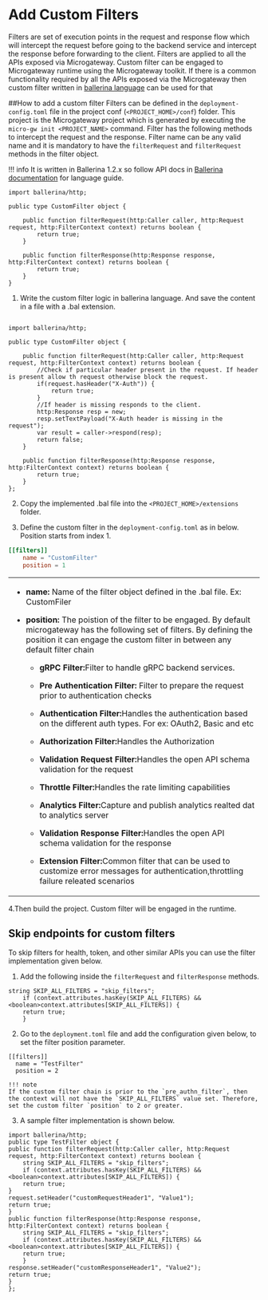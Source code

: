 # Add Custom Filters
Filters are set of execution points in the request and response flow which will intercept the request before going to the backend service and intercept the response before forwarding to the client.
Filters are applied to all the APIs exposed via Microgateway. Custom filter can be engaged to Microgateway runtime using the Microgateway toolkit.
If there is a common functionality required by all the APIs exposed via the Microgateway then custom filter written in [ballerina language](https://ballerina.io/) can be used for that

##How to add a custom filter
Filters  can be defined in the `deployment-config.toml` file in the project conf (`<PROJECT_HOME>/conf`) folder. 
This project is the Microgateway project which is generated by executing the `micro-gw init <PROJECT_NAME>` command.
Filter has the following methods to intercept the request and the response. Filter name can be any valid name and it is mandatory to have the
`filterRequest` and `filterRequest` methods in the filter object.

!!! info
    It is written in Ballerina 1.2.x so follow API docs in [Ballerina documentation](https://ballerina.io/learn/api-docs/ballerina/) for language guide.

``` ballerina
import ballerina/http;

public type CustomFilter object {

	public function filterRequest(http:Caller caller, http:Request request, http:FilterContext context) returns boolean {
		return true;
	}

	public function filterResponse(http:Response response, http:FilterContext context) returns boolean {
		return true;
	}
}      

```

1. Write the custom filter logic in ballerina language. And save the content in a file with a .bal extension.
``` ballerina

import ballerina/http;

public type CustomFilter object {

	public function filterRequest(http:Caller caller, http:Request request, http:FilterContext context) returns boolean {
		//Check if particular header present in the request. If header is present allow th request otherwise block the request.
		if(request.hasHeader("X-Auth")) {
			return true;
		}
		//If header is missing responds to the client.
		http:Response resp = new;
		resp.setTextPayload("X-Auth header is missing in the request");
		var result = caller->respond(resp);
		return false;
	}

	public function filterResponse(http:Response response, http:FilterContext context) returns boolean {
		return true;
	}
};             

```

2. Copy the implemented .bal file into the `<PROJECT_HOME>/extensions` folder.

3. Define the custom filter in the `deployment-config.toml` as in below. Position starts from index 1.
``` toml
[[filters]]
    name = "CustomFilter"
    position = 1

```

<table>
    <tbody>
        <tr class="odd">
            <td>
                <div class="content-wrapper">
                    <ul><li>
                    <p><strong>name:</strong> Name of the filter object defined in the .bal file. Ex: CustomFiler</p>
                    </li><li>
                    <p><strong>position:</strong>
                    The poistion of the filter to be engaged. By default microgateway has the following set of filters. By defining the position it can engage the custom filter in between any default filter chain</p>
                    <ul><li>
                        <p><strong>gRPC Filter:</strong>Filter to handle gRPC backend services.</p>
                        </li><li>
                        <p><strong>Pre Authentication Filter: </strong> Filter to prepare the request prior to authentication checks</p>
                        </li><li>
                        <p><strong>Authentication Filter:</strong>Handles the authentication based on the different auth types. For ex: OAuth2, Basic and etc</p>
                        </li><li>
                        <p><strong>Authorization Filter:</strong>Handles the Authorization</p>
                        </li><li>
                        <p><strong>Validation Request Filter:</strong>Handles the open API schema validation for the request</p>
                        </li><li>
                        <p><strong>Throttle Filter:</strong>Handles the rate limiting capabilities</p>
                        </li><li>
                        <p><strong>Analytics Filter:</strong>Capture and publish analytics realted dat to analytics server</p>
                        </li><li>
                        <p><strong>Validation Response Filter:</strong>Handles the open API schema validation for the response</p>
                        </li><li>
                        <p><strong>Extension Filter:</strong>Common filter that can be used to customize error messages for authentication,throttling failure releated scenarios</p>
                        </li></ul>
                    </li></ul>
                </div>
            </td>
        </tr>
    </tbody>
</table> 

4.Then build the project. Custom filter will be engaged in the runtime.

##  Skip endpoints for custom filters

To skip filters for health, token, and other similar APIs you can use the filter implementation given below.

1.  Add the following inside the `filterRequest` and `filterResponse` methods.

```
string SKIP_ALL_FILTERS = "skip_filters";
    if (context.attributes.hasKey(SKIP_ALL_FILTERS) && <boolean>context.attributes[SKIP_ALL_FILTERS]) {
    return true;
    }
```
2.  Go to the `deployment.toml` file and add the configuration given below, to set the filter position parameter.

```
[[filters]]
  name = "TestFilter"
  position = 2
```

    !!! note
    If the custom filter chain is prior to the `pre_authn_filter`, then the context will not have the `SKIP_ALL_FILTERS` value set. Therefore, set the custom filter `position` to 2 or greater.

3.  A sample filter implementation is shown below.

```
import ballerina/http;
public type TestFilter object {
public function filterRequest(http:Caller caller, http:Request request, http:FilterContext context) returns boolean {
    string SKIP_ALL_FILTERS = "skip_filters";
    if (context.attributes.hasKey(SKIP_ALL_FILTERS) && <boolean>context.attributes[SKIP_ALL_FILTERS]) {
    return true;
}
request.setHeader("customRequestHeader1", "Value1");
return true;
}
public function filterResponse(http:Response response, http:FilterContext context) returns boolean {
    string SKIP_ALL_FILTERS = "skip_filters";
    if (context.attributes.hasKey(SKIP_ALL_FILTERS) && <boolean>context.attributes[SKIP_ALL_FILTERS]) {
    return true;
    }
response.setHeader("customResponseHeader1", "Value2");
return true;
}
};
```

